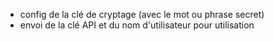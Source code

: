 - config de la clé de cryptage (avec le mot ou phrase secret)
- envoi de la clé API et du nom d'utilisateur pour utilisation